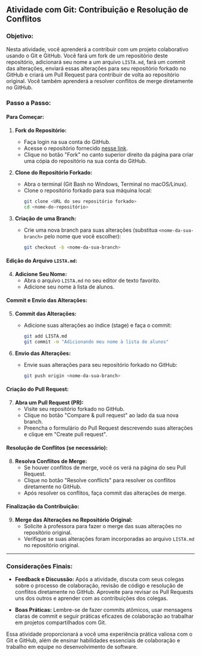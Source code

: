 ## Atividade com Git: Contribuição e Resolução de Conflitos

### Objetivo:
Nesta atividade, você aprenderá a contribuir com um projeto colaborativo usando o Git e GitHub. Você fará um fork de um repositório deste repositório, adicionará seu nome a um arquivo `LISTA.md`, fará um commit das alterações, enviará essas alterações para seu repositório forkado no GitHub e criará um Pull Request para contribuir de volta ao repositório original. Você também aprenderá a resolver conflitos de merge diretamente no GitHub.

### Passo a Passo:

#### Para Começar:

1. **Fork do Repositório:**
   - Faça login na sua conta do GitHub.
   - Acesse o repositório fornecido [nesse link](https://github.com/b1z3rr4/atividade-git).
   - Clique no botão "Fork" no canto superior direito da página para criar uma cópia do repositório na sua conta do GitHub.

2. **Clone do Repositório Forkado:**
   - Abra o terminal (Git Bash no Windows, Terminal no macOS/Linux).
   - Clone o repositório forkado para sua máquina local:
     ```bash
     git clone <URL do seu repositório forkado>
     cd <nome-do-repositório>
     ```

3. **Criação de uma Branch:**
   - Crie uma nova branch para suas alterações (substitua `<nome-da-sua-branch>` pelo nome que você escolher):
     ```bash
     git checkout -b <nome-da-sua-branch>
     ```

#### Edição do Arquivo `LISTA.md`:

4. **Adicione Seu Nome:**
   - Abra o arquivo `LISTA.md` no seu editor de texto favorito.
   - Adicione seu nome à lista de alunos.

#### Commit e Envio das Alterações:

5. **Commit das Alterações:**
   - Adicione suas alterações ao índice (stage) e faça o commit:
     ```bash
     git add LISTA.md
     git commit -m "Adicionando meu nome à lista de alunos"
     ```

6. **Envio das Alterações:**
   - Envie suas alterações para seu repositório forkado no GitHub:
     ```bash
     git push origin <nome-da-sua-branch>
     ```

#### Criação do Pull Request:

7. **Abra um Pull Request (PR):**
   - Visite seu repositório forkado no GitHub.
   - Clique no botão "Compare & pull request" ao lado da sua nova branch.
   - Preencha o formulário do Pull Request descrevendo suas alterações e clique em "Create pull request".

#### Resolução de Conflitos (se necessário):

8. **Resolva Conflitos de Merge:**
   - Se houver conflitos de merge, você os verá na página do seu Pull Request.
   - Clique no botão "Resolve conflicts" para resolver os conflitos diretamente no GitHub.
   - Após resolver os conflitos, faça commit das alterações de merge.

#### Finalização da Contribuição:

9. **Merge das Alterações no Repositório Original:**
   - Solicite à professora para fazer o merge das suas alterações no repositório original.
   - Verifique se suas alterações foram incorporadas ao arquivo `LISTA.md` no repositório original.

---

### Considerações Finais:

- **Feedback e Discussão:** Após a atividade, discuta com seus colegas sobre o processo de colaboração, revisão de código e resolução de conflitos diretamente no GitHub. Aproveite para revisar os Pull Requests uns dos outros e aprender com as contribuições dos colegas.

- **Boas Práticas:** Lembre-se de fazer commits atômicos, usar mensagens claras de commit e seguir práticas eficazes de colaboração ao trabalhar em projetos compartilhados com Git.

Essa atividade proporcionará a você uma experiência prática valiosa com o Git e GitHub, além de ensinar habilidades essenciais de colaboração e trabalho em equipe no desenvolvimento de software.
